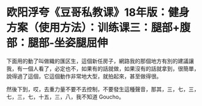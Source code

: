 # 欧阳浮夸《豆哥私教课》18年版：健身方案（使用方法）：训练课三：腿部+腹部：腿部-坐姿腿屈伸

下面用的動了叫做織的匯区生，這個新任房子，網路我的那個地方有別的建議讓我，有一個人看了，必定也不，如果有的話就做，如果沒有的話就拿到，很簡單，說得過了這個，它這個動作非常地大型，就拍起來，甚至做得很。

然後下到，哎，去重力量不要不去控制，不要發生這種聲音，那其，三，七，三，七，三，七，十五，三，八，我不知道 Goucho。